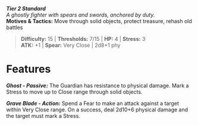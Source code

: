 ***Tier 2 Standard***  
*A ghostly fighter with spears and swords, anchored by duty.*  
**Motives & Tactics:** Move through solid objects, protect treasure, rehash old battles

> **Difficulty:** 15 | **Thresholds:** 7/15 | **HP:** 4 | **Stress:** 3  
> **ATK:** +1 | **Spear:** Very Close | 2d8+1 phy  

# Features

***Ghost - Passive:*** The Guardian has resistance to physical damage. Mark a Stress to move up to Close range through solid objects.

***Grave Blade - Action:*** Spend a Fear to make an attack against a target within Very Close range. On a success, deal 2d10+6 physical damage and the target must mark a Stress.
